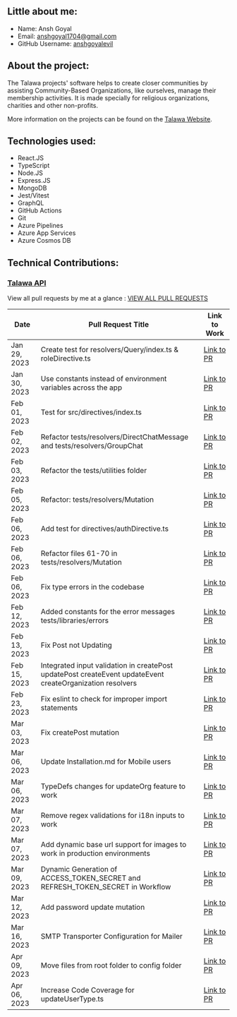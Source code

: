 ## Little about me:
- Name: Ansh Goyal
- Email: anshgoyal1704@gmail.com
- GitHub Username: [anshgoyalevil](https://github.com/anshgoyalevil)

## About the project:
The Talawa projects' software helps to create closer communities by assisting Community-Based Organizations, like ourselves, manage their membership activities. It is made specially for religious organizations, charities and other non-profits.

More information on the projects can be found on the [Talawa Website](https://docs.talawa.io/).

## Technologies used:

- React.JS
- TypeScript
- Node.JS
- Express.JS
- MongoDB
- Jest/Vitest
- GraphQL
- GitHub Actions
- Git
- Azure Pipelines
- Azure App Services
- Azure Cosmos DB

## Technical Contributions:

### [Talawa API](https://github.com/PalisadoesFoundation/talawa-api)

View all pull requests by me at a glance : [VIEW ALL PULL REQUESTS](https://github.com/PalisadoesFoundation/talawa-api/pulls?page=2&q=is%3Apr+author%3Aanshgoyalevil+is%3Aclosed)

| Date | Pull Request Title | Link to Work |
| --- | --- | --- |
| Jan 29, 2023 | Create test for resolvers/Query/index.ts & roleDirective.ts | [Link to PR](https://github.com/PalisadoesFoundation/talawa-api/pull/944) |
| Jan 30, 2023 | Use constants instead of environment variables across the app | [Link to PR](https://github.com/PalisadoesFoundation/talawa-api/pull/953) |
| Feb 01, 2023 | Test for src/directives/index.ts | [Link to PR](https://github.com/PalisadoesFoundation/talawa-api/pull/960) |
| Feb 02, 2023 | Refactor tests/resolvers/DirectChatMessage and tests/resolvers/GroupChat | [Link to PR](https://github.com/PalisadoesFoundation/talawa-api/pull/976) |
| Feb 03, 2023 | Refactor the tests/utilities folder | [Link to PR](https://github.com/PalisadoesFoundation/talawa-api/pull/984) |
| Feb 05, 2023 | Refactor: tests/resolvers/Mutation | [Link to PR](https://github.com/PalisadoesFoundation/talawa-api/pull/1008) |
| Feb 06, 2023 | Add test for directives/authDirective.ts | [Link to PR](https://github.com/PalisadoesFoundation/talawa-api/pull/1013) |
| Feb 06, 2023 | Refactor files 61-70 in tests/resolvers/Mutation | [Link to PR](https://github.com/PalisadoesFoundation/talawa-api/pull/1014) |
| Feb 06, 2023 | Fix type errors in the codebase | [Link to PR](https://github.com/PalisadoesFoundation/talawa-api/pull/1020) |
| Feb 12, 2023 | Added constants for the error messages tests/libraries/errors | [Link to PR](https://github.com/PalisadoesFoundation/talawa-api/pull/1043) |
| Feb 13, 2023 | Fix Post not Updating | [Link to PR](https://github.com/PalisadoesFoundation/talawa-api/pull/1060) |
| Feb 15, 2023 | Integrated input validation in createPost updatePost createEvent updateEvent createOrganization resolvers | [Link to PR](https://github.com/PalisadoesFoundation/talawa-api/pull/1068) |
| Feb 23, 2023 | Fix eslint to check for improper import statements | [Link to PR](https://github.com/PalisadoesFoundation/talawa-api/pull/1084) |
| Mar 03, 2023 | Fix createPost mutation | [Link to PR](https://github.com/PalisadoesFoundation/talawa-api/pull/1107) |
| Mar 06, 2023 | Update Installation.md for Mobile users | [Link to PR](https://github.com/PalisadoesFoundation/talawa-api/pull/1127) |
| Mar 06, 2023 | TypeDefs changes for updateOrg feature to work | [Link to PR](https://github.com/PalisadoesFoundation/talawa-api/pull/1128) |
| Mar 07, 2023 | Remove regex validations for i18n inputs to work | [Link to PR](https://github.com/PalisadoesFoundation/talawa-api/pull/1129) |
| Mar 07, 2023 | Add dynamic base url support for images to work in production environments | [Link to PR](https://github.com/PalisadoesFoundation/talawa-api/pull/1134) |
| Mar 09, 2023 | Dynamic Generation of ACCESS_TOKEN_SECRET and REFRESH_TOKEN_SECRET in Workflow | [Link to PR](https://github.com/PalisadoesFoundation/talawa-api/pull/1150) |
| Mar 12, 2023 | Add password update mutation | [Link to PR](https://github.com/PalisadoesFoundation/talawa-api/pull/1165) |
| Mar 16, 2023 | SMTP Transporter Configuration for Mailer | [Link to PR](https://github.com/PalisadoesFoundation/talawa-api/pull/1177) |
| Apr 09, 2023 | Move files from root folder to config folder | [Link to PR](https://github.com/PalisadoesFoundation/talawa-api/pull/1252) |
| Apr 06, 2023 | Increase Code Coverage for updateUserType.ts | [Link to PR](https://github.com/PalisadoesFoundation/talawa-api/pull/1256) |